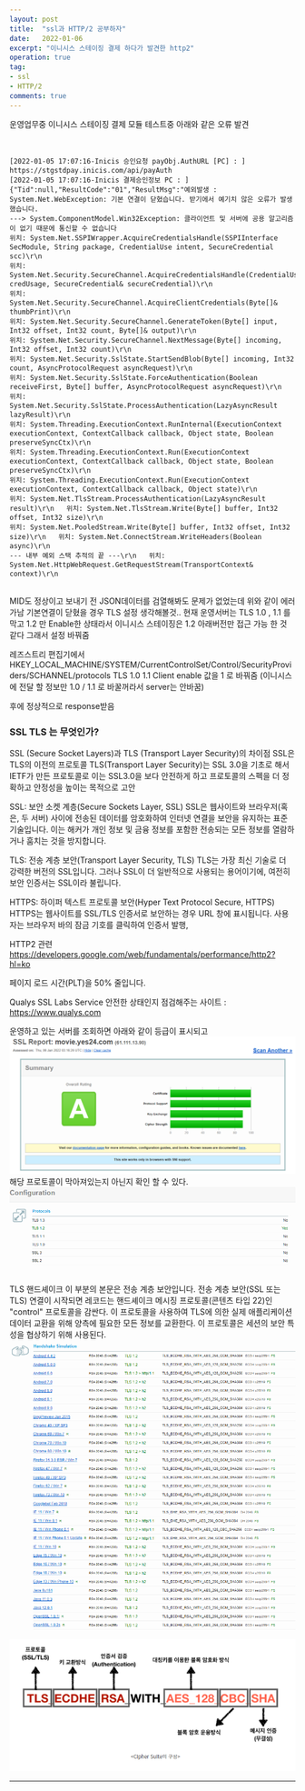 ```yaml
---
layout: post
title:  "ssl과 HTTP/2 공부하자"
date:   2022-01-06
excerpt: "이니시스 스테이징 결제 하다가 발견한 http2"
operation: true
tag:
- ssl
- HTTP/2
comments: true
---
```


운영업무중 이니시스 스테이징 결제 모듈 테스트중 아래와 같은 오류 발견

<pre><code>

[2022-01-05 17:07:16-Inicis 승인요청 payObj.AuthURL [PC] : ] https://stgstdpay.inicis.com/api/payAuth
[2022-01-05 17:07:16-Inicis 결제승인정보 PC : ] {"Tid":null,"ResultCode":"01","ResultMsg":"예외발생 : System.Net.WebException: 기본 연결이 닫혔습니다. 받기에서 예기치 않은 오류가 발생했습니다. 
---> System.ComponentModel.Win32Exception: 클라이언트 및 서버에 공용 알고리즘이 없기 때문에 통신할 수 없습니다
위치: System.Net.SSPIWrapper.AcquireCredentialsHandle(SSPIInterface SecModule, String package, CredentialUse intent, SecureCredential scc)\r\n 
위치: System.Net.Security.SecureChannel.AcquireCredentialsHandle(CredentialUse credUsage, SecureCredential& secureCredential)\r\n  
위치: System.Net.Security.SecureChannel.AcquireClientCredentials(Byte[]& thumbPrint)\r\n  
위치: System.Net.Security.SecureChannel.GenerateToken(Byte[] input, Int32 offset, Int32 count, Byte[]& output)\r\n  
위치: System.Net.Security.SecureChannel.NextMessage(Byte[] incoming, Int32 offset, Int32 count)\r\n  
위치: System.Net.Security.SslState.StartSendBlob(Byte[] incoming, Int32 count, AsyncProtocolRequest asyncRequest)\r\n  
위치: System.Net.Security.SslState.ForceAuthentication(Boolean receiveFirst, Byte[] buffer, AsyncProtocolRequest asyncRequest)\r\n  
위치: System.Net.Security.SslState.ProcessAuthentication(LazyAsyncResult lazyResult)\r\n  
위치: System.Threading.ExecutionContext.RunInternal(ExecutionContext executionContext, ContextCallback callback, Object state, Boolean preserveSyncCtx)\r\n  
위치: System.Threading.ExecutionContext.Run(ExecutionContext executionContext, ContextCallback callback, Object state, Boolean preserveSyncCtx)\r\n  
위치: System.Threading.ExecutionContext.Run(ExecutionContext executionContext, ContextCallback callback, Object state)\r\n  
위치: System.Net.TlsStream.ProcessAuthentication(LazyAsyncResult result)\r\n   위치: System.Net.TlsStream.Write(Byte[] buffer, Int32 offset, Int32 size)\r\n  
위치: System.Net.PooledStream.Write(Byte[] buffer, Int32 offset, Int32 size)\r\n   위치: System.Net.ConnectStream.WriteHeaders(Boolean async)\r\n  
--- 내부 예외 스택 추적의 끝 ---\r\n   위치: System.Net.HttpWebRequest.GetRequestStream(TransportContext& context)\r\n  

</code></pre>

MID도 정상이고 보내기 전 JSON데이터를 검열해봐도 문제가 없었는데 위와 같이 에러가남
기본연결이 닫혔을 경우 TLS 설정 생각해볼것.. 
현재 운영서버는 TLS 1.0 , 1.1 를 막고 1.2 만 Enable한 상태라서
이니시스 스테이징은 1.2 아래버전만 접근 가능 한 것 같다
그래서 설정 바꿔줌

레즈스트리 편집기에서
HKEY_LOCAL_MACHINE/SYSTEM/CurrentControlSet/Control/SecurityProviders/SCHANNEL/protocols
TLS 1.0 1.1 Client enable 값을 1 로 바꿔줌 (이니시스에 전달 할 정보만 1.0 / 1.1 로 바꿀꺼라서 server는 안바꿈)

후에 정상적으로 response받음



### SSL TLS 는 무엇인가?
SSL (Secure Socket Layers)과 TLS (Transport Layer Security)의 차이점
SSL은 TLS의 이전의 프로토콜
TLS(Transport Layer Security)는 SSL 3.0을 기초로 해서 IETF가 만든 프로토콜로 이는 SSL3.0을 보다 
안전하게 하고 프로토콜의 스펙을 더 정확하고 안정성을 높이는 목적으로 고안

SSL: 보안 소켓 계층(Secure Sockets Layer, SSL)
SSL은 웹사이트와 브라우저(혹은, 두 서버) 사이에 전송된 데이터를 암호화하여 인터넷 연결을 보안을 유지하는 표준 기술입니다. 
이는 해커가 개인 정보 및 금융 정보를 포함한 전송되는 모든 정보를 열람하거나 훔치는 것을 방지합니다.


TLS: 전송 계층 보안(Transport Layer Security, TLS)
TLS는 가장 최신 기술로 더 강력한 버전의 SSL입니다. 그러나 SSL이 더 일반적으로 사용되는 용어이기에, 여전히 보안 인증서는 SSL이라 불립니다. 


HTTPS: 하이퍼 텍스트 프로토콜 보안(Hyper Text Protocol Secure, HTTPS)
HTTPS는 웹사이트를 SSL/TLS 인증서로 보안하는 경우 URL 창에 표시됩니다. 
사용자는 브라우저 바의 잠금 기호를 클릭하여 인증서 발행, 


HTTP2 관련 
https://developers.google.com/web/fundamentals/performance/http2?hl=ko

페이지 로드 시간(PLT)을 50% 줄입니다.




Qualys SSL Labs Service  안전한 상태인지 점검해주는 사이트 : <https://www.qualys.com>

운영하고 있는 서버를 조회하면 아래와 같이 등급이 표시되고
![TLSSSL](/IMG/postImg/sslreportbyQualys.PNG)
해당 프로토콜이 막아져있는지 아닌지 확인 할 수 있다.
![TLSSSL](/IMG/postImg/sslreportbyQualysprotocol.PNG)


TLS 핸드셰이크
<nowiki /> 이 부분의 본문은 전송 계층 보안입니다.
전송 계층 보안(SSL 또는 TLS) 연결이 시작되면 레코드는 핸드셰이크 메시징 프로토콜(콘텐츠 타입 22)인 "control" 프로토콜을 감싼다. 이 프로토콜을 사용하여 TLS에 의한 실제 애플리케이션 데이터 교환을 위해 양측에 필요한 모든 정보를 교환한다.
이 프로토콜은 세션의 보안 특성을 협상하기 위해 사용된다.
![TLSSSL](/IMG/postImg/TLSSSL_SAT.PNG)

![TLSSSL](/IMG/postImg/TLS_통신.PNG)




***
